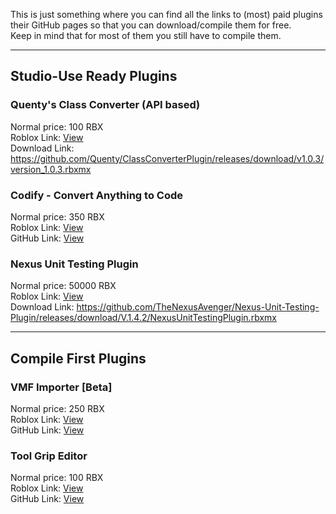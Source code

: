 This is just something where you can find all the links to (most) paid plugins their GitHub pages so that you can download/compile them for free.             
Keep in mind that for most of them you still have to compile them.

***

## Studio-Use Ready Plugins
### Quenty's Class Converter (API based)
Normal price: 100 RBX                                                                                                                                                    
Roblox Link: [View](https://www.roblox.com/library/906681627/)                                                                               
Download Link: https://github.com/Quenty/ClassConverterPlugin/releases/download/v1.0.3/version_1.0.3.rbxmx

### Codify - Convert Anything to Code
Normal price: 350 RBX                                                                                                                                                    
Roblox Link: [View](https://www.roblox.com/library/4749111907/)                                                                               
GitHub Link: [View](https://github.com/csqrl/codify-plugin)

### Nexus Unit Testing Plugin
Normal price: 50000 RBX                                                                                                                                                    
Roblox Link: [View](https://www.roblox.com/library/11039022908/)                                                                               
Download Link: https://github.com/TheNexusAvenger/Nexus-Unit-Testing-Plugin/releases/download/V.1.4.2/NexusUnitTestingPlugin.rbxmx

***

## Compile First Plugins
### VMF Importer [Beta]
Normal price: 250 RBX                                                                                                                                                    
Roblox Link: [View](https://www.roblox.com/library/1132465394/)                                                                               
GitHub Link: [View](https://github.com/MaximumADHD/Roblox-Plugins/tree/main/VMFImporter)

### Tool Grip Editor
Normal price: 100 RBX                                                                                                                                                    
Roblox Link: [View](https://www.roblox.com/library/174577307/)                                                                               
GitHub Link: [View](https://github.com/MaximumADHD/Roblox-Plugins/tree/main/ToolGripEditor)

